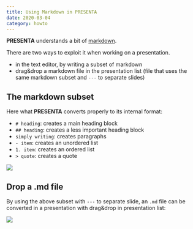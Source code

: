 ```yaml
---
title: Using Markdown in PRESENTA
date: 2020-03-04
category: howto
---
```


**PRESENTA** understands a bit of [markdown](https://daringfireball.net/projects/markdown/). 

There are two ways to exploit it when working on a presentation.

- in the text editor, by writing a subset of markdown 
- drag&drop a markdown file in the presentation list (file that uses the same markdown subset and `---` to separate slides)

## The markdown subset

Here what **PRESENTA** converts properly to its internal format:

- `# heading`: creates a main heading block
- `## heading`: creates a less important heading block
- `simply writing`: creates paragraphs
- `- item`: creates an unordered list
- `1. item`: creates an ordered list
- `> quote`: creates a quote

![](editor.gif)

## Drop a .md file

By using the above subset with `---` to separate slide, an `.md` file can be converted in a presentation with drag&drop in presentation list:

![](drop-markdown.gif)